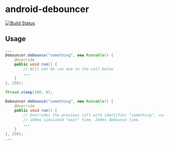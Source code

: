 # android-debouncer

[![Build Status](https://travis-ci.org/xolan/android-debouncer.svg?branch=master)](https://travis-ci.org/xolan/android-debouncer)

## Usage

```java
...
Debouncer.debounce("something", new Runnable() {
    @Override
    public void run() {
        // Will not be ran due to the call below
        ...
    }
}, 250);

Thread.sleep(100, 0);

Debouncer.debounce("something", new Runnable() {
    @Override
    public void run() {
        // Overrides the previous call with identifier "something", running after approx. 350ms.
        // 100ms simulated "wait" time, 250ms debounce time.
        ...
    }
}, 250);
...
```
